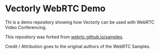 # Vectorly WebRTC Demo


Thi is a demo repository showing how Vectorly can be used with WebRTC Video Conferencing.

This repostiory was forked from [webrtc.github.io/samples](https://github.com/webrtc/samples).


Credit / Attribution goes to the original authors of the WebRTC Samples.